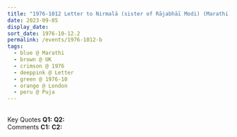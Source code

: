 ```yaml
---
title: "1976-1012 Letter to Nirmalā (sister of Rājabhāī Modi) (Marathi), On Pūjā, London, UK"
date: 2023-09-05
display_date: 
sort_date: 1976-10-12.2
permalink: /events/1976-1012-b
tags:
  - blue @ Marathi
  - brown @ UK
  - crimson @ 1976
  - deeppink @ Letter
  - green @ 1976-10
  - orange @ London
  - peru @ Puja
---
```


<br>

<wave-list>
  <list-title color="DarkSeaGreen" width="55">Key Quotes</list-title>
  <list-item color="BlanchedAlmond" width="280"><b>Q1:</b> <i></i></list-item>
  <list-item color="Lavender" width="280"><b>Q2:</b> <i></i></list-item>
</wave-list>

<br>

<wave-list>
  <list-title color="DarkSeaGreen" width="55">Comments</list-title>
  <list-item color="BlanchedAlmond" width="280"><b>C1:</b> <i></i></list-item>
  <list-item color="Lavender" width="280"><b>C2:</b> <i></i></list-item>
</wave-list>